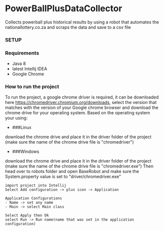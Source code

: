 # PowerBallPlusDataCollector
Collects powerball plus historical results by using a robot that automates the nationallottery.co.za and scraps the data and save to a csv file
### SETUP
### Requirements
- Java 8
- latest Intellij IDEA
- Google Chrome
### How to run the project
To run the project, a google chrome driver is required, it can be downloaded here https://chromedriver.chromium.org/downloads, select the version that matches with the version of your Google chrome browser and download the chrome drive for your operating system.
Based on the operating system your using:
- ###Linux  

download the chrome drive and place it in the driver folder of the project (make sure the name of the chrome drive file is "chromedriver")  

- ###Windows  
  
download the chrome drive and place it in the driver folder of the project (make sure the name of the chrome drive file is "chromedriver.exe")
Then head over to robots folder and open BaseRobot and make sure the System.property value is set to "driver/chromedriver.exe"

```
import project into Intellij
Select Add configuration -> plus icon -> Application

Application Configurations
- Name -> set any name
- Main -> select Main class

Select Apply then Ok
select Run -> Run name(name that was set in the application configuration)
```
